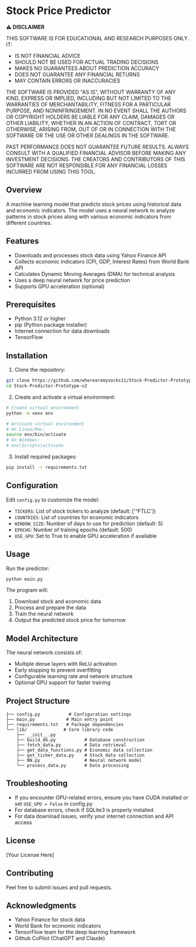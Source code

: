 # Stock Price Predictor

⚠️ **DISCLAIMER**

THIS SOFTWARE IS FOR EDUCATIONAL AND RESEARCH PURPOSES ONLY. IT:
- IS NOT FINANCIAL ADVICE
- SHOULD NOT BE USED FOR ACTUAL TRADING DECISIONS
- MAKES NO GUARANTEES ABOUT PREDICTION ACCURACY
- DOES NOT GUARANTEE ANY FINANCIAL RETURNS
- MAY CONTAIN ERRORS OR INACCURACIES

THE SOFTWARE IS PROVIDED "AS IS", WITHOUT WARRANTY OF ANY KIND, EXPRESS OR IMPLIED, INCLUDING BUT NOT LIMITED TO THE WARRANTIES OF MERCHANTABILITY, FITNESS FOR A PARTICULAR PURPOSE, AND NONINFRINGEMENT. IN NO EVENT SHALL THE AUTHORS OR COPYRIGHT HOLDERS BE LIABLE FOR ANY CLAIM, DAMAGES OR OTHER LIABILITY, WHETHER IN AN ACTION OF CONTRACT, TORT OR OTHERWISE, ARISING FROM, OUT OF OR IN CONNECTION WITH THE SOFTWARE OR THE USE OR OTHER DEALINGS IN THE SOFTWARE.

PAST PERFORMANCE DOES NOT GUARANTEE FUTURE RESULTS. ALWAYS CONSULT WITH A QUALIFIED FINANCIAL ADVISOR BEFORE MAKING ANY INVESTMENT DECISIONS. THE CREATORS AND CONTRIBUTORS OF THIS SOFTWARE ARE NOT RESPONSIBLE FOR ANY FINANCIAL LOSSES INCURRED FROM USING THIS TOOL.

## Overview

A machine learning model that predicts stock prices using historical data and economic indicators. The model uses a neural network to analyze patterns in stock prices along with various economic indicators from different countries.

## Features

- Downloads and processes stock data using Yahoo Finance API
- Collects economic indicators (CPI, GDP, Interest Rates) from World Bank API
- Calculates Dynamic Moving Averages (DMA) for technical analysis
- Uses a deep neural network for price prediction
- Supports GPU acceleration (optional)

## Prerequisites

- Python 3.12 or higher
- pip (Python package installer)
- Internet connection for data downloads
- TensorFlow

## Installation

1. Clone the repository:
```bash
git clone https://github.com/wherearemysocks11/Stock-Predictor-Prototype-v2.git
cd Stock-Predictor-Prototype-v2
```

2. Create and activate a virtual environment:
```bash
# Create virtual environment
python -m venv env

# Activate virtual environment
# On Linux/Mac:
source env/bin/activate
# On Windows:
# env\Scripts\activate
```

3. Install required packages:
```bash
pip install -r requirements.txt
```

## Configuration

Edit `config.py` to customize the model:

- `TICKERS`: List of stock tickers to analyze (default: ['^FTLC'])
- `COUNTRIES`: List of countries for economic indicators
- `WINDOW_SIZE`: Number of days to use for prediction (default: 5)
- `EPOCHS`: Number of training epochs (default: 500)
- `USE_GPU`: Set to True to enable GPU acceleration if available

## Usage

Run the predictor:
```bash
python main.py
```

The program will:
1. Download stock and economic data
2. Process and prepare the data
3. Train the neural network
4. Output the predicted stock price for tomorrow

## Model Architecture

The neural network consists of:
- Multiple dense layers with ReLU activation
- Early stopping to prevent overfitting
- Configurable learning rate and network structure
- Optional GPU support for faster training

## Project Structure

```
├── config.py           # Configuration settings
├── main.py            # Main entry point
├── requirements.txt   # Package dependencies
└── lib/              # Core library code
    ├── __init__.py
    ├── build_db.py           # Database construction
    ├── fetch_data.py         # Data retrieval
    ├── get_data_functions.py # Economic data collection
    ├── get_ticker_data.py    # Stock data collection
    ├── NN.py                 # Neural network model
    └── process_data.py       # Data processing
```

## Troubleshooting

- If you encounter GPU-related errors, ensure you have CUDA installed or set `USE_GPU = False` in config.py
- For database errors, check if SQLite3 is properly installed
- For data download issues, verify your internet connection and API access

## License

[Your License Here]

## Contributing

Feel free to submit issues and pull requests.

## Acknowledgments

- Yahoo Finance for stock data
- World Bank for economic indicators
- TensorFlow team for the deep learning framework
- Github CoPilot (ChatGPT and Claude)
